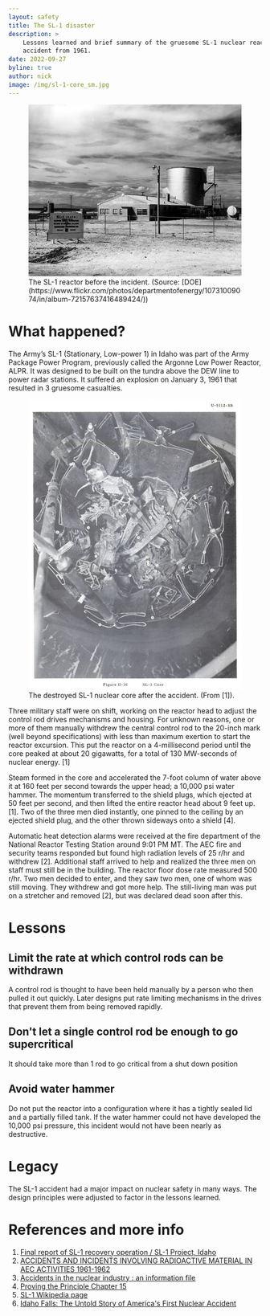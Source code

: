 ```yaml
---
layout: safety
title: The SL-1 disaster
description: >
    Lessons learned and brief summary of the gruesome SL-1 nuclear reactor
    accident from 1961.
date: 2022-09-27
byline: true
author: nick
image: /img/sl-1-core_sm.jpg
---
```


<div class="row">
<div class="col-md-8" markdown="1">

<figure class="figure float-end w-25">
<a href="/img/sl-1.jpg"><img class="figure-img img-fluid rounded"
src="/img/sl-1.jpg"  alt="Picture of the SL-1 nuclear reactor in Idaho before the accident"/></a> 
<figcaption class="figure-caption" markdown="1">
The SL-1 reactor before the incident. (Source:
[DOE](https://www.flickr.com/photos/departmentofenergy/10731009074/in/album-72157637416489424/))
</figcaption>
</figure>

# What happened?

The Army’s SL-1 (Stationary, Low-power 1) in Idaho was part of the Army Package
Power Program, previously called the Argonne Low Power Reactor, ALPR. It was
designed to be built on the tundra above the DEW line to power radar stations.
It suffered an explosion on January 3, 1961 that resulted in 3 gruesome casualties.

<figure class="figure w-100">
<a href="/img/sl-1-core.jpg"><img class="figure-img img-fluid rounded"
src="/img/sl-1-core_sm.jpg"  alt="The destroyed SL-1 nuclear core after the accident"/></a> 
<figcaption class="figure-caption" markdown="1">
The destroyed SL-1 nuclear core after the accident. (From [1]).
</figcaption>
</figure>

Three military staff were on shift, working on the reactor head to adjust the
control rod drives mechanisms and housing. For unknown reasons, one or more of
them manually withdrew the central control rod to the 20-inch mark (well beyond
specifications) with less than maximum exertion to start the reactor excursion.
This put the reactor on a 4-millisecond period until the core peaked at about 20
gigawatts, for a total of 130 MW-seconds of nuclear energy. [1]

Steam formed in the core and accelerated the 7-foot column of water above it at
160 feet per second towards the upper head; a 10,000 psi water hammer. The
momentum transferred to the shield plugs, which ejected at 50 feet per second,
and then lifted the entire reactor head about 9 feet up. [1]. Two of the three
men died instantly, one pinned to the ceiling by an ejected shield plug, and the
other thrown sideways onto a shield [4].

Automatic heat detection alarms were received at the fire department of the
National Reactor Testing Station around 9:01 PM MT. The AEC fire and security
teams responded but found high radiation levels of 25 r/hr and withdrew [2].
Additional staff arrived to help and realized the three men on staff must still
be in the building. The reactor floor dose rate measured 500 r/hr. Two men
decided to enter, and they saw two men, one of whom was still moving. They
withdrew and got more help. The still-living man was put on a stretcher and
removed [2], but was declared dead soon after this.

# Lessons

## Limit the rate at which control rods can be withdrawn

A control rod is thought to have been held manually by a person who then
pulled it out quickly. Later designs put rate limiting mechanisms in the
drives that prevent them from being removed rapidly.

## Don't let a single control rod be enough to go supercritical

It should take more than 1 rod to go critical from a shut down position

## Avoid water hammer

Do not put the reactor into a configuration where it has a tightly sealed
lid and a partially filled tank. If the water hammer could not have developed 
the 10,000 psi pressure, this incident would not have been nearly as destructive.

# Legacy

The SL-1 accident had a major impact on nuclear safety in many ways. The 
design principles were adjusted to factor in the lessons learned.


# References and more info

1. [Final report of SL-1 recovery operation / SL-1 Project, Idaho](https://babel.hathitrust.org/cgi/pt?id=mdp.39015086573790&view=thumb&seq=1&skin=2021)
2. [ACCIDENTS AND INCIDENTS INVOLVING RADIOACTIVE
MATERIAL IN AEC ACTIVITIES 1961-1962](https://www.osti.gov/servlets/purl/4157449)
3. [Accidents in the nuclear industry : an information file](https://babel.hathitrust.org/cgi/pt?id=coo.31924004292888&view=1up&seq=239)
4. [Proving the Principle Chapter 15](https://webharvest.gov/peth04/20041031015240/http://www.inel.gov/proving-the-principle/chapter_15.pdf)
5. [SL-1 Wikipedia page](https://en.wikipedia.org/wiki/SL-1)
6. [Idaho Falls: The Untold Story of America's First Nuclear Accident](https://www.goodreads.com/book/show/1134169.Idaho_Falls)

</div>
</div>